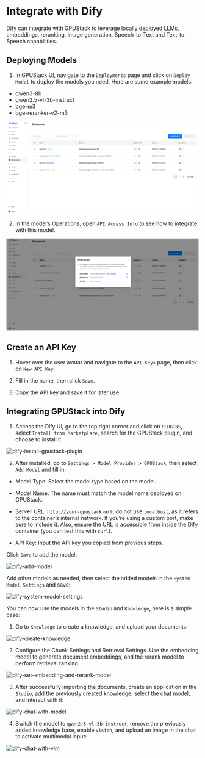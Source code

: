 # Integrate with Dify

Dify can integrate with GPUStack to leverage locally deployed LLMs, embeddings, reranking, image generation, Speech-to-Text and Text-to-Speech capabilities.

## Deploying Models

1. In GPUStack UI, navigate to the `Deployments` page and click on `Deploy Model` to deploy the models you need. Here are some example models:

- qwen3-8b
- qwen2.5-vl-3b-instruct
- bge-m3
- bge-reranker-v2-m3

![gpustack-models](../assets/integrations/integration-gpustack-models.png)

2. In the model’s Operations, open `API Access Info` to see how to integrate with this model.

![gpustack-api-access-info](../assets/integrations/integration-gpustack-api-access-info.png)

## Create an API Key

1. Hover over the user avatar and navigate to the `API Keys` page, then click on `New API Key`.

2. Fill in the name, then click `Save`.

3. Copy the API key and save it for later use.

## Integrating GPUStack into Dify

1. Access the Dify UI, go to the top right corner and click on `PLUGINS`, select `Install from Marketplace`, search for the GPUStack plugin, and choose to install it.

![dify-install-gpustack-plugin](../assets/integrations/integration-dify-install-gpustack-plugin.png)

2. After installed, go to `Settings > Model Provider > GPUStack`, then select `Add Model` and fill in:

- Model Type: Select the model type based on the model.

- Model Name: The name must match the model name deployed on GPUStack.

- Server URL: `http://your-gpustack-url`, do not use `localhost`, as it refers to the container’s internal network. If you’re using a custom port, make sure to include it. Also, ensure the URL is accessible from inside the Dify container (you can test this with `curl`).

- API Key: Input the API key you copied from previous steps.

Click `Save` to add the model:

![dify-add-model](../assets/integrations/integration-dify-add-model.png)

Add other models as needed, then select the added models in the `System Model Settings` and save:

![dify-system-model-settings](../assets/integrations/integration-dify-system-model-settings.png)

You can now use the models in the `Studio` and `Knowledge`, here is a simple case:

1. Go to `Knowledge` to create a knowledge, and upload your documents:

![dify-create-knowledge](../assets/integrations/integration-dify-create-knowledge.png)

2. Configure the Chunk Settings and Retrieval Settings. Use the embedding model to generate document embeddings, and the rerank model to perform retrieval ranking.

![dify-set-embedding-and-rerank-model](../assets/integrations/integration-dify-set-embedding-and-rerank-model.png)

3. After successfully importing the documents, create an application in the `Studio`, add the previously created knowledge, select the chat model, and interact with it:

![dify-chat-with-model](../assets/integrations/integration-dify-chat-with-model.png)

4. Switch the model to `qwen2.5-vl-3b-instruct`, remove the previously added knowledge base, enable `Vision`, and upload an image in the chat to activate multimodal input:

![dify-chat-with-vlm](../assets/integrations/integration-dify-chat-with-vlm.png)
